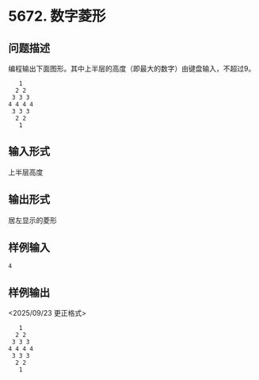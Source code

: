 # 5672. 数字菱形

## 问题描述

编程输出下面图形。其中上半层的高度（即最大的数字）由键盘输入，不超过9。

```plain
   1
  2 2
 3 3 3
4 4 4 4
 3 3 3
  2 2
   1
```

## 输入形式

上半层高度

## 输出形式

居左显示的菱形

## 样例输入

```plain
4
```

## 样例输出

<2025/09/23 更正格式>
```plain
   1
  2 2
 3 3 3
4 4 4 4
 3 3 3
  2 2
   1
```
